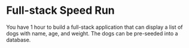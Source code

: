 # Full-stack Speed Run

You have 1 hour to build a full-stack application that can display a list of
dogs with name, age, and weight. The dogs can be pre-seeded into a database.
